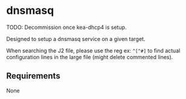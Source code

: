 dnsmasq
=========

TODO: Decommission once kea-dhcp4 is setup.

Designed to setup a dnsmasq service on a given target.

When searching the J2 file, please use the reg ex: `^[^#]` to find actual
configuration lines in the large file (might delete commented lines).

Requirements
------------

None
